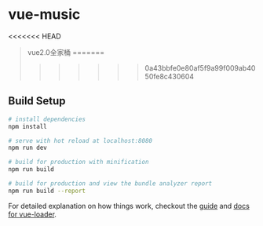 # vue-music

<<<<<<< HEAD
> vue2.0全家桶
=======
> 
>>>>>>> 0a43bbfe0e80af5f9a99f009ab4050fe8c430604

## Build Setup

``` bash
# install dependencies
npm install

# serve with hot reload at localhost:8080
npm run dev

# build for production with minification
npm run build

# build for production and view the bundle analyzer report
npm run build --report
```

For detailed explanation on how things work, checkout the [guide](http://vuejs-templates.github.io/webpack/) and [docs for vue-loader](http://vuejs.github.io/vue-loader).
